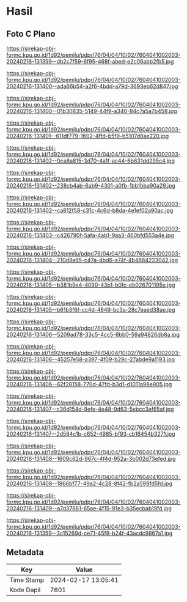 # Hasil

## Foto C Plano

https://sirekap-obj-formc.kpu.go.id/1d92/pemilu/pdpr/76/04/04/10/02/7604041002003-20240216-131359--db2c7f59-6f95-468f-abed-e2c06abb2fb5.jpg

https://sirekap-obj-formc.kpu.go.id/1d92/pemilu/pdpr/76/04/04/10/02/7604041002003-20240216-131400--ada66b54-a2f6-4bdd-a79d-3693eb62d847.jpg

https://sirekap-obj-formc.kpu.go.id/1d92/pemilu/pdpr/76/04/04/10/02/7604041002003-20240216-131400--01b30835-5149-44f9-a340-84c7a5a7b458.jpg

https://sirekap-obj-formc.kpu.go.id/1d92/pemilu/pdpr/76/04/04/10/02/7604041002003-20240216-131401--611df779-1602-4ffd-b5f9-b5107d8ae220.jpg

https://sirekap-obj-formc.kpu.go.id/1d92/pemilu/pdpr/76/04/04/10/02/7604041002003-20240216-131402--0ca8a815-3d70-4a1f-ac44-6b631dd295c4.jpg

https://sirekap-obj-formc.kpu.go.id/1d92/pemilu/pdpr/76/04/04/10/02/7604041002003-20240216-131402--238cb4ab-6ab9-4301-a0fb-1bbfbba90a29.jpg

https://sirekap-obj-formc.kpu.go.id/1d92/pemilu/pdpr/76/04/04/10/02/7604041002003-20240216-131402--ca812f58-c31c-4c6d-b8da-4e1ef02a90ac.jpg

https://sirekap-obj-formc.kpu.go.id/1d92/pemilu/pdpr/76/04/04/10/02/7604041002003-20240216-131403--c426790f-5afa-4ab1-9aa3-460bfd553a4e.jpg

https://sirekap-obj-formc.kpu.go.id/1d92/pemilu/pdpr/76/04/04/10/02/7604041002003-20240216-131404--210d8a65-c47a-4bd6-a74f-4b4884223042.jpg

https://sirekap-obj-formc.kpu.go.id/1d92/pemilu/pdpr/76/04/04/10/02/7604041002003-20240216-131405--b381b9e4-4090-43b1-b0fc-eb026701195e.jpg

https://sirekap-obj-formc.kpu.go.id/1d92/pemilu/pdpr/76/04/04/10/02/7604041002003-20240216-131405--b61b3f6f-cc4d-4649-bc3a-28c7eaed38ae.jpg

https://sirekap-obj-formc.kpu.go.id/1d92/pemilu/pdpr/76/04/04/10/02/7604041002003-20240216-131406--5209ad78-33c5-4cc5-8bb0-59a94826db8a.jpg

https://sirekap-obj-formc.kpu.go.id/1d92/pemilu/pdpr/76/04/04/10/02/7604041002003-20240216-131406--45257e58-a397-4f09-b29c-27abde9a1193.jpg

https://sirekap-obj-formc.kpu.go.id/1d92/pemilu/pdpr/76/04/04/10/02/7604041002003-20240216-131406--62f28158-770d-47fd-b3d1-d1011a98e905.jpg

https://sirekap-obj-formc.kpu.go.id/1d92/pemilu/pdpr/76/04/04/10/02/7604041002003-20240216-131407--c36d154d-9efe-4e48-9d63-5ebcc3af65af.jpg

https://sirekap-obj-formc.kpu.go.id/1d92/pemilu/pdpr/76/04/04/10/02/7604041002003-20240216-131407--2d584c1b-c652-4985-bf93-cb16454b3271.jpg

https://sirekap-obj-formc.kpu.go.id/1d92/pemilu/pdpr/76/04/04/10/02/7604041002003-20240216-131408--1609c62d-967c-4f4d-952a-3b002d73efed.jpg

https://sirekap-obj-formc.kpu.go.id/1d92/pemilu/pdpr/76/04/04/10/02/7604041002003-20240216-131408--1866bf77-49a2-4c28-8f42-fb2a599fd5fd.jpg

https://sirekap-obj-formc.kpu.go.id/1d92/pemilu/pdpr/76/04/04/10/02/7604041002003-20240216-131409--a7d37661-65ae-4f15-91e3-b35ecbab19fd.jpg

https://sirekap-obj-formc.kpu.go.id/1d92/pemilu/pdpr/76/04/04/10/02/7604041002003-20240216-131359--3c15269d-ce71-45f8-b24f-43acdc9867a1.jpg


## Metadata

| Key        | Value               |
| ---------- | ------------------- |
| Time Stamp | 2024-02-17 13:05:41 |
| Kode Dapil | 7601                |




